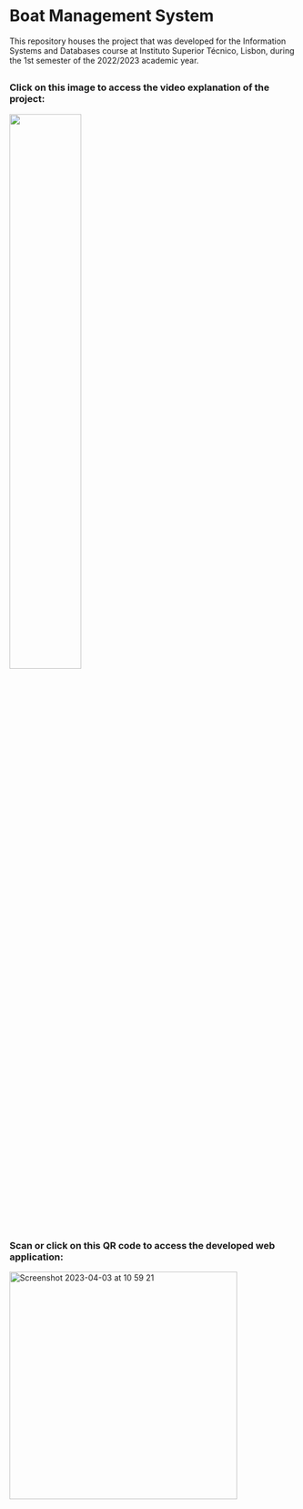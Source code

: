 # Boat Management System

This repository houses the project that was developed for the Information Systems and Databases course at Instituto Superior Técnico, Lisbon, during the 1st semester of the 2022/2023 academic year.


##

### Click on this image to access the video explanation of the project:

[<img src="https://img.youtube.com/vi/CYcBWsOI6Yg/maxresdefault.jpg" width="50%">](https://www.youtube.com/watch?v=CYcBWsOI6Yg "Boat Management System")

##

### Scan or click on this QR code to access the developed web application:

[<img width="400" alt="Screenshot 2023-04-03 at 10 59 21" src="https://user-images.githubusercontent.com/72610491/229477642-f1194135-5e4c-46c2-8b26-f560cb9ba46e.png">](http://web2.tecnico.ulisboa.pt/ist193386/app.cgi)
